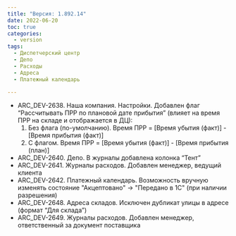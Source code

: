 ```yaml
---
title: "Версия: 1.892.14"
date: 2022-06-20
toc: true
categories:
  - version
tags:
  - Диспетчерский центр
  - Депо
  - Расходы
  - Адреса
  - Платежный календарь

---
```


-   ARC_DEV-2638. Наша компания. Настройки. Добавлен флаг “Рассчитывать ПРР по плановой дате прибытия” (влияет на время ПРР на складе и отображается в ДЦ):
	1.  Без флага (по-умолчанию). Время ПРР = [Время убытия (факт)] - [Время прибытия (факт)]
	2.  С флагом. Время ПРР = [Время убытия (факт)] - [Время прибытия (план)]
-   ARC_DEV-2640. Депо. В журналы добавлена колонка “Тент”
-   ARC_DEV-2641. Журналы расходов. Добавлен менеджер, ведущий клиента
-   ARC_DEV-2642. Платежный календарь. Возможность вручную изменять состояние "Акцептовано" -> "Передано в 1С" (при наличии разрешения)
-   ARC_DEV-2648. Адреса складов. Исключен дубликат улицы в адресе (формат “Для склада”)
-   ARC_DEV-2649. Журналы расходов. Добавлен менеджер, ответственный за документ поставщика

